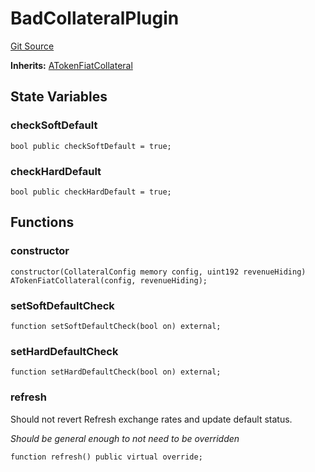 # BadCollateralPlugin
[Git Source](https://github.com/larrythecucumber321/protocol/blob/0e60393685a4ae7994ac986273cdfa4cf9c069ed/contracts/plugins/mocks/BadCollateralPlugin.sol)

**Inherits:**
[ATokenFiatCollateral](/tools/docgen/src/contracts/plugins/assets/aave/ATokenFiatCollateral.sol/contract.ATokenFiatCollateral.md)


## State Variables
### checkSoftDefault

```solidity
bool public checkSoftDefault = true;
```


### checkHardDefault

```solidity
bool public checkHardDefault = true;
```


## Functions
### constructor


```solidity
constructor(CollateralConfig memory config, uint192 revenueHiding) ATokenFiatCollateral(config, revenueHiding);
```

### setSoftDefaultCheck


```solidity
function setSoftDefaultCheck(bool on) external;
```

### setHardDefaultCheck


```solidity
function setHardDefaultCheck(bool on) external;
```

### refresh

Should not revert
Refresh exchange rates and update default status.

*Should be general enough to not need to be overridden*


```solidity
function refresh() public virtual override;
```

